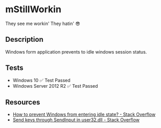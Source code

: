# mStillWorkin
They see me workin' They hatin' :sunglasses:

## Description
Windows form application prevents to idle windows session status.

## Tests
- Windows 10               :white_check_mark: Test Passed
- Windows Server 2012 R2   :white_check_mark: Test Passed

## Resources
- [How to prevent Windows from entering idle state? - Stack Overflow](https://stackoverflow.com/questions/6302185/how-to-prevent-windows-from-entering-idle-state)
- [Send keys through SendInput in user32.dll - Stack Overflow](https://stackoverflow.com/questions/12761169/send-keys-through-sendinput-in-user32-dll)
